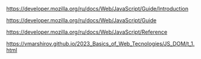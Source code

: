 https://developer.mozilla.org/ru/docs/Web/JavaScript/Guide/Introduction

https://developer.mozilla.org/ru/docs/Web/JavaScript/Guide

https://developer.mozilla.org/ru/docs/Web/JavaScript/Reference

https://vmarshirov.github.io/2023_Basics_of_Web_Tecnologies/JS_DOM/t_1.html




